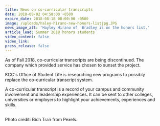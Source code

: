 ```yaml
---
title: News on co-curricular transcripts
date: 2018-08-02 04:58:00 -0500
expire_date: 2018-08-18 00:00:00 -0500
image: /uploads/haley-hirano-new-honors-listjpg.JPG
news_image_alt: 'Hayley Hirano of  Bradley is on the honors list,'
article_lead: Summer 2018 honors students
video_content: false
video_link:
press_release: false
---
```


As of Fall 2018, co-curricular transcripts are being discontinued. The company which provided service has chosen to sunset the project.&nbsp;

KCC's Office of Student Life is researching new programs to possibly replace the co-curricular transcript system.

A co-curricular transcript is a record of your campus and community involvement and leadership experiences. It can be sent to other colleges, universities or employers to highlight your achievements, experiences and skills.&nbsp;

<br>Photo credit: Bich Tran from Pexels.